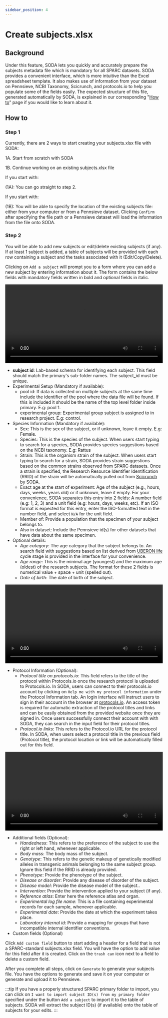 ```yaml
---
sidebar_position: 4
---
```


# Create subjects.xlsx

## Background

Under this feature, SODA lets you quickly and accurately prepare the subjects metadata file which is mandatory for all SPARC datasets. SODA provides a convenient interface, which is more intuitive than the Excel spreadsheet template. It also makes use of information from your dataset on Pennsieve, NCBI Taxonomy, Scicrunch, and protocols.io to help you populate some of the fields easily. The expected structure of this file, generated automatically by SODA, is explained in our corresponding "[How to](../how-to/how-to-structure-the-subjects-metadata-file.md)" page if you would like to learn about it.

## How to

### Step 1

Currently, there are 2 ways to start creating your subjects.xlsx file with SODA:

1A. Start from scratch with SODA

1B. Continue working on an existing subjects.xlsx file

If you start with:

(1A): You can go straight to step 2.

If you start with:

(1B): You will be able to specify the location of the existing subjects file: either from your computer or from a Pennsieve dataset. Clicking `Confirm` after specifying the file path or a Pennsieve dataset will load the information from the file onto SODA.

### Step 2

You will be able to add new subjects or edit/delete existing subjects (if any). If at least 1 subject is added, a table of subjects will be provided with each row containing a subject and the tasks associated with it (Edit/Copy/Delete).

Clicking on `Add a subject` will prompt you to a form where you can add a new subject by entering information about it. The form contains the below fields with mandatory fields written in bold and optional fields in italic.

<video 
  controls 
  width="100%" 
  src="https://github.com/fairdataihub/SODA-for-SPARC/raw/main/docs/documentation/Videos/Subjects-interface.mp4" 
/>

- **subject id**: Lab-based schema for identifying each subject. This field should match the primary's sub-folder names. The subject_id must be unique.
- Experimental Setup (Mandatory if available):
  - pool id: If data is collected on multiple subjects at the same time include the identifier of the pool where the data file will be found. If this is included it should be the name of the top level folder inside primary. E.g: pool 1.
  - experimental group: Experimental group subject is assigned to in research project. E.g: control.
- Species Information (Mandatory if available):
  - Sex: This is the sex of the subject, or if unknown, leave it empty. E.g: Female.
  - Species: This is the species of the subject. When users start typing to search for a species, SODA provides species suggestions based on the NCBI taxonomy. E.g: Rattus
  - Strain: This is the organism strain of the subject. When users start typing to search for a strain, SODA provides strain suggestions based on the common strains observed from SPARC datasets. Once a strain is specified, the Research Resource Identifier Identification (RRID) of the strain will be automatically pulled out from [Scicrunch](https://scicrunch.org/resources/Organisms/search) by SODA.
  - Exact age at the start of experiment: Age of the subject (e.g., hours, days, weeks, years old) or if unknown, leave it empty. For your convenience, SODA separates this entry into 2 fields: A number field (e.g: 1, 2, 3) and a unit field (e.g: hours, days, weeks, etc). If an ISO format is expected for this entry, enter the ISO-formatted text in the number field, and select `N/A` for the unit field.
  - Member of: Provide a population that the specimen of your subject belongs to.
  - Also in dataset: Include the Pennsieve id(s) for other datasets that have data about the same specimen.
- Optional details:
  - _Age category_: The age category that the subject belongs to. An search field with suggestions based on list derived from [UBERON life](http://www.ontobee.org/ontology/catalog/UBERON?iri=http://purl.obolibrary.org/obo/UBERON_0000105) cycle stage is provided in the interface for your convenience.
  - _Age range_: This is the minimal age (youngest) and the maximum age (oldest) of the research subjects. The format for these 2 fields is numerical value + space + unit (spelled out).
  - _Date of birth_: The date of birth of the subject.

<video 
  controls 
  width="100%" 
  src="https://github.com/fairdataihub/SODA-for-SPARC/raw/main/docs/documentation/Videos/Subjects-species.mp4" 
/>

- Protocol Information (Optional):
  - _Protocol title on protocols.io_: This field refers to the title of the protocol within Protocols.io once the research protocol is uploaded to Protocols.io. In SODA, users can connect to their protocols.io account by clicking on `Help me with my protocol information` under the Protocol Information tab. An login interface will instruct users to sign in their account in the browser at [protocols.io](https://www.protocols.io/developers). An access token is required for automatic extraction of the protocol titles and links and can be easily obtained from the provided website once they are signed in. Once users successfully connect their account with with SODA, they can search in the input field for their protocol titles.
  - _Protocol.io links_: This refers to the Protocol.io URL for the protocol title. In SODA, when users select a protocol title in the previous field (Protocol title), the protocol location or link will be automatically filled out for this field.

<video 
  controls 
  width="100%" 
  src="https://github.com/fairdataihub/SODA-for-SPARC/raw/main/docs/documentation/Videos/Subjects-protocols.mp4" 
/>

- Additional fields (Optional):
  - _Handedness_: This refers to the preference of the subject to use the right or left hand, whenever applicable.
  - _Body mass_: The body mass of the subject.
  - _Genotype_: This refers to the genetic makeup of genetically modified alleles in transgenic animals belonging to the same subject group. Ignore this field if the RRID is already provided.
  - _Phenotype_: Provide the phenotype of the subject.
  - _Disease or disorder_: Provide any disease of disorder of the subject.
  - _Disease model_: Provide the disease model of the subject..
  - _Intervention_: Provide the intervention applied to your subject (if any).
  - _Reference atlas_: Enter here the reference atlas and organ.
  - _Experimental log file name_: This is a file containing experimental records for each sample, whenever applicable.
  - _Experimental date_: Provide the date at which the experiment takes place.
  - _Laboratory internal id_: Provide a mapping for groups that have incompatible internal identifier conventions.
- Custom fields (Optional)

Click `Add custom field` button to start adding a header for a field that is not a SPARC-standard subjects.xlsx field. You will have the option to add value for this field after it is created. Click on the `trash can` icon next to a field to delete a custom field.

After you complete all steps, click on `Generate` to generate your subjects file. You have the options to generate and save it on your computer or generate and upload it to Pennsieve.

:::tip
If you have a properly structured SPARC primary folder to import, you can click on `I want to import subject ID(s) from my primary folder` specified under the button `Add a subject` to import it to the table of subjects. SODA will extract the subject ID(s) (if available) onto the table of subjects for your edits.
:::
